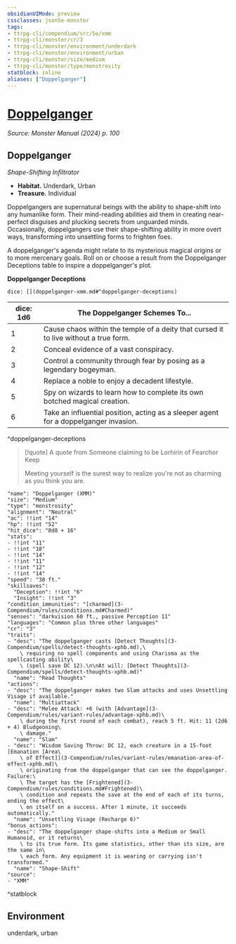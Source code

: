 ```yaml
---
obsidianUIMode: preview
cssclasses: json5e-monster
tags:
- ttrpg-cli/compendium/src/5e/xmm
- ttrpg-cli/monster/cr/3
- ttrpg-cli/monster/environment/underdark
- ttrpg-cli/monster/environment/urban
- ttrpg-cli/monster/size/medium
- ttrpg-cli/monster/type/monstrosity
statblock: inline
aliases: ["Doppelganger"]
---
```

# [Doppelganger](3-Compendium\bestiary\monstrosity/doppelganger-xmm.md)
*Source: Monster Manual (2024) p. 100*  

## Doppelganger

*Shape-Shifting Infiltrator*

- **Habitat.** Underdark, Urban  
- **Treasure.** Individual  

Doppelgangers are supernatural beings with the ability to shape-shift into any humanlike form. Their mind-reading abilities aid them in creating near-perfect disguises and plucking secrets from unguarded minds. Occasionally, doppelgangers use their shape-shifting ability in more overt ways, transforming into unsettling forms to frighten foes.

A doppelganger's agenda might relate to its mysterious magical origins or to more mercenary goals. Roll on or choose a result from the Doppelganger Deceptions table to inspire a doppelganger's plot.

**Doppelganger Deceptions**

`dice: [](doppelganger-xmm.md#^doppelganger-deceptions)`

| dice: 1d6 | The Doppelganger Schemes To... |
|-----------|--------------------------------|
| 1 | Cause chaos within the temple of a deity that cursed it to live without a true form. |
| 2 | Conceal evidence of a vast conspiracy. |
| 3 | Control a community through fear by posing as a legendary bogeyman. |
| 4 | Replace a noble to enjoy a decadent lifestyle. |
| 5 | Spy on wizards to learn how to complete its own botched magical creation. |
| 6 | Take an influential position, acting as a sleeper agent for a doppelganger invasion. |
^doppelganger-deceptions

> [!quote] A quote from Someone claiming to be Lorhirin of Fearchor Keep  
> 
> Meeting yourself is the surest way to realize you're not as charming as you think you are.


```statblock
"name": "Doppelganger (XMM)"
"size": "Medium"
"type": "monstrosity"
"alignment": "Neutral"
"ac": !!int "14"
"hp": !!int "52"
"hit_dice": "8d8 + 16"
"stats":
- !!int "11"
- !!int "18"
- !!int "14"
- !!int "11"
- !!int "12"
- !!int "14"
"speed": "30 ft."
"skillsaves":
  "Deception": !!int "6"
  "Insight": !!int "3"
"condition_immunities": "[charmed](3-Compendium/rules/conditions.md#Charmed)"
"senses": "darkvision 60 ft., passive Perception 11"
"languages": "Common plus three other languages"
"cr": "3"
"traits":
- "desc": "The doppelganger casts [Detect Thoughts](3-Compendium/spells/detect-thoughts-xphb.md),\
    \ requiring no spell components and using Charisma as the spellcasting ability\
    \ (spell save DC 12).\n\nAt will: [Detect Thoughts](3-Compendium/spells/detect-thoughts-xphb.md)"
  "name": "Read Thoughts"
"actions":
- "desc": "The doppelganger makes two Slam attacks and uses Unsettling Visage if available."
  "name": "Multiattack"
- "desc": "Melee Attack: +6 (with [Advantage](3-Compendium/rules/variant-rules/advantage-xphb.md)\
    \ during the first round of each combat), reach 5 ft. Hit: 11 (2d6 + 4) Bludgeoning\
    \ damage."
  "name": "Slam"
- "desc": "Wisdom Saving Throw: DC 12, each creature in a 15-foot [Emanation [Area\
    \ of Effect]](3-Compendium/rules/variant-rules/emanation-area-of-effect-xphb.md)\
    \ originating from the doppelganger that can see the doppelganger. Failure:\
    \ The target has the [Frightened](3-Compendium/rules/conditions.md#Frightened)\
    \ condition and repeats the save at the end of each of its turns, ending the effect\
    \ on itself on a success. After 1 minute, it succeeds automatically."
  "name": "Unsettling Visage (Recharge 6)"
"bonus_actions":
- "desc": "The doppelganger shape-shifts into a Medium or Small Humanoid, or it returns\
    \ to its true form. Its game statistics, other than its size, are the same in\
    \ each form. Any equipment it is wearing or carrying isn't transformed."
  "name": "Shape-Shift"
"source":
- "XMM"
```
^statblock

## Environment

underdark, urban